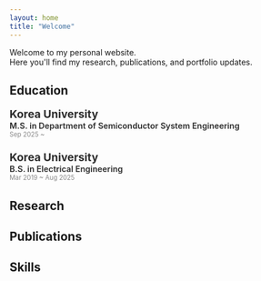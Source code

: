 ```yaml
---
layout: home
title: "Welcome"
---
```




Welcome to my personal website.  
Here you'll find my research, publications, and portfolio updates.

## <a id="education"></a>Education

<div style="margin-bottom:1.5em;">
  <div style="font-size:1.2rem; color:#2d2d2d; font-weight:bold;">Korea University</div>
  <div style="font-size:0.9rem; color:#2d2d2d; font-weight:600;">M.S. in Department of Semiconductor System Engineering</div>
  <div style="font-size:0.7rem; color:#888;">Sep 2025 ~ </div>
</div>

<div style="margin-bottom:1.5em;">
  <div style="font-size:1.2rem; color:#2d2d2d; font-weight:bold;">Korea University</div>
  <div style="font-size:0.9rem; color:#2d2d2d; font-weight:600;">B.S. in Electrical Engineering</div>
  <div style="font-size:0.7rem; color:#888;">Mar 2019 ~ Aug 2025</div>
</div>

## <a id="research"></a>Research



## <a id="publications"></a>Publications



## <a id="skills"></a>Skills


